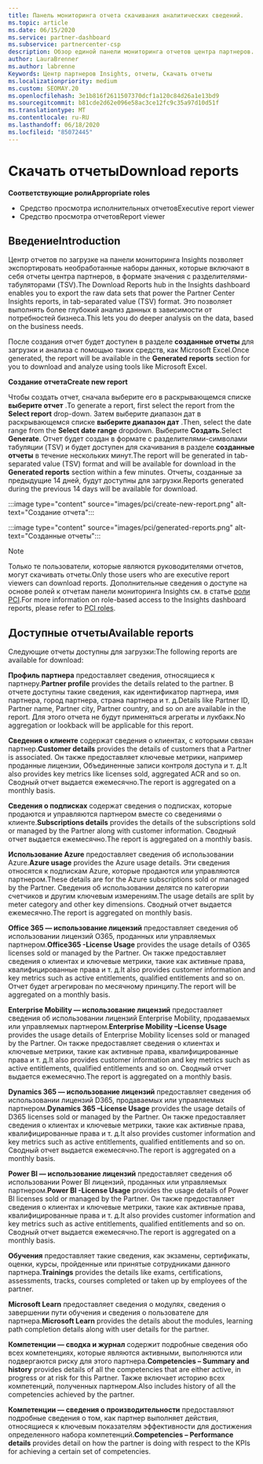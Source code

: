 ```yaml
---
title: Панель мониторинга отчета скачивания аналитических сведений.
ms.topic: article
ms.date: 06/15/2020
ms.service: partner-dashboard
ms.subservice: partnercenter-csp
description: Обзор единой панели мониторинга отчетов центра партнеров.
author: LauraBrenner
ms.author: labrenne
Keywords: Центр партнеров Insights, отчеты, Скачать отчеты
ms.localizationpriority: medium
ms.custom: SEOMAY.20
ms.openlocfilehash: 3e1b816f2611507370dcf1a120c84d26a1e13bd9
ms.sourcegitcommit: b81cde2d62e096e58ac3ce12fc9c35a97d10d51f
ms.translationtype: MT
ms.contentlocale: ru-RU
ms.lasthandoff: 06/18/2020
ms.locfileid: "85072445"
---
```

# <a name="download-reports"></a><span data-ttu-id="afc88-104">Скачать отчеты</span><span class="sxs-lookup"><span data-stu-id="afc88-104">Download reports</span></span>

<span data-ttu-id="afc88-105">**Соответствующие роли**</span><span class="sxs-lookup"><span data-stu-id="afc88-105">**Appropriate roles**</span></span>
- <span data-ttu-id="afc88-106">Средство просмотра исполнительных отчетов</span><span class="sxs-lookup"><span data-stu-id="afc88-106">Executive report viewer</span></span>
- <span data-ttu-id="afc88-107">Средство просмотра отчетов</span><span class="sxs-lookup"><span data-stu-id="afc88-107">Report viewer</span></span>

## <a name="introduction"></a><span data-ttu-id="afc88-108">Введение</span><span class="sxs-lookup"><span data-stu-id="afc88-108">Introduction</span></span>

<span data-ttu-id="afc88-109">Центр отчетов по загрузке на панели мониторинга Insights позволяет экспортировать необработанные наборы данных, которые включают в себя отчеты центра партнеров, в формате значения с разделителями-табуляторами (TSV).</span><span class="sxs-lookup"><span data-stu-id="afc88-109">The Download Reports hub in the Insights dashboard enables you to export the raw data sets that power the Partner Center Insights reports, in tab-separated value (TSV) format.</span></span> <span data-ttu-id="afc88-110">Это позволяет выполнять более глубокий анализ данных в зависимости от потребностей бизнеса.</span><span class="sxs-lookup"><span data-stu-id="afc88-110">This lets you do deeper analysis on the data, based on the business needs.</span></span>

<span data-ttu-id="afc88-111">После создания отчет будет доступен в разделе **созданные отчеты** для загрузки и анализа с помощью таких средств, как Microsoft Excel.</span><span class="sxs-lookup"><span data-stu-id="afc88-111">Once generated, the report  will be available in the **Generated reports** section for you to download and analyze using tools like Microsoft Excel.</span></span>

<span data-ttu-id="afc88-112">**Создание отчета**</span><span class="sxs-lookup"><span data-stu-id="afc88-112">**Create new report**</span></span>

<span data-ttu-id="afc88-113">Чтобы создать отчет, сначала выберите его в раскрывающемся списке **выберите отчет** .</span><span class="sxs-lookup"><span data-stu-id="afc88-113">To generate a report, first select the report from the **Select report** drop-down.</span></span> <span data-ttu-id="afc88-114">Затем выберите диапазон дат в раскрывающемся списке **выберите диапазон дат** .</span><span class="sxs-lookup"><span data-stu-id="afc88-114">Then, select the date range from the **Select date range** dropdown.</span></span> <span data-ttu-id="afc88-115">Выберите **Создать**.</span><span class="sxs-lookup"><span data-stu-id="afc88-115">Select **Generate**.</span></span> <span data-ttu-id="afc88-116">Отчет будет создан в формате с разделителями-символами табуляции (TSV) и будет доступен для скачивания в разделе **созданные отчеты** в течение нескольких минут.</span><span class="sxs-lookup"><span data-stu-id="afc88-116">The report will be generated in tab-separated value (TSV) format and will be available for download in the **Generated reports** section within a few minutes.</span></span> <span data-ttu-id="afc88-117">Отчеты, созданные за предыдущие 14 дней, будут доступны для загрузки.</span><span class="sxs-lookup"><span data-stu-id="afc88-117">Reports generated during the previous 14 days will be available for download.</span></span>

:::image type="content" source="images/pci/create-new-report.png" alt-text="Создание отчета":::

:::image type="content" source="images/pci/generated-reports.png" alt-text="Созданные отчеты":::

>[!NOTE] 
><span data-ttu-id="afc88-120">Только те пользователи, которые являются руководителями отчетов, могут скачивать отчеты.</span><span class="sxs-lookup"><span data-stu-id="afc88-120">Only those users who are executive report viewers can download reports.</span></span> <span data-ttu-id="afc88-121">Дополнительные сведения о доступе на основе ролей к отчетам панели мониторинга Insights см. в статье [роли PCI](pci-roles.md).</span><span class="sxs-lookup"><span data-stu-id="afc88-121">For more information on role-based access to the Insights dashboard reports, please refer to [PCI roles](pci-roles.md).</span></span> 

## <a name="available-reports"></a><span data-ttu-id="afc88-122">Доступные отчеты</span><span class="sxs-lookup"><span data-stu-id="afc88-122">Available reports</span></span>

<span data-ttu-id="afc88-123">Следующие отчеты доступны для загрузки:</span><span class="sxs-lookup"><span data-stu-id="afc88-123">The following reports are available for download:</span></span>

<span data-ttu-id="afc88-124">**Профиль партнера** предоставляет сведения, относящиеся к партнеру.</span><span class="sxs-lookup"><span data-stu-id="afc88-124">**Partner profile** provides the details related to the partner.</span></span> <span data-ttu-id="afc88-125">В отчете доступны такие сведения, как идентификатор партнера, имя партнера, город партнера, страна партнера и т. д.</span><span class="sxs-lookup"><span data-stu-id="afc88-125">Details like Partner ID, Partner name, Partner city, Partner country, and so on are available in the report.</span></span> <span data-ttu-id="afc88-126">Для этого отчета не будут применяться агрегаты и лукбакк.</span><span class="sxs-lookup"><span data-stu-id="afc88-126">No aggregation or lookback will be applicable for this report.</span></span>

<span data-ttu-id="afc88-127">**Сведения о клиенте** содержат сведения о клиентах, с которыми связан партнер.</span><span class="sxs-lookup"><span data-stu-id="afc88-127">**Customer details** provides the details of customers that a Partner is associated.</span></span> <span data-ttu-id="afc88-128">Он также предоставляет ключевые метрики, например проданные лицензии, Объединенные записи контроля доступа и т. д.</span><span class="sxs-lookup"><span data-stu-id="afc88-128">It also provides key metrics like licenses sold, aggregated ACR and so on.</span></span> <span data-ttu-id="afc88-129">Сводный отчет выдается ежемесячно.</span><span class="sxs-lookup"><span data-stu-id="afc88-129">The report is aggregated on a monthly basis.</span></span>

<span data-ttu-id="afc88-130">**Сведения о подписках** содержат сведения о подписках, которые продаются и управляются партнером вместе со сведениями о клиенте.</span><span class="sxs-lookup"><span data-stu-id="afc88-130">**Subscriptions details** provides the details of the subscriptions sold or managed by the Partner along with customer information.</span></span> <span data-ttu-id="afc88-131">Сводный отчет выдается ежемесячно.</span><span class="sxs-lookup"><span data-stu-id="afc88-131">The report is aggregated on a monthly basis.</span></span>

<span data-ttu-id="afc88-132">**Использование Azure** предоставляет сведения об использовании Azure.</span><span class="sxs-lookup"><span data-stu-id="afc88-132">**Azure usage** provides the Azure usage details.</span></span> <span data-ttu-id="afc88-133">Эти сведения относятся к подпискам Azure, которые продаются или управляются партнером.</span><span class="sxs-lookup"><span data-stu-id="afc88-133">These details are for the Azure subscriptions sold or managed by the Partner.</span></span> <span data-ttu-id="afc88-134">Сведения об использовании делятся по категории счетчиков и другим ключевым измерениям.</span><span class="sxs-lookup"><span data-stu-id="afc88-134">The usage details are split by meter category and other key dimensions.</span></span> <span data-ttu-id="afc88-135">Сводный отчет выдается ежемесячно.</span><span class="sxs-lookup"><span data-stu-id="afc88-135">The report is aggregated on monthly basis.</span></span>

<span data-ttu-id="afc88-136">**Office 365 — использование лицензий** предоставляет сведения об использовании лицензий O365, проданных или управляемых партнером.</span><span class="sxs-lookup"><span data-stu-id="afc88-136">**Office365 -License Usage** provides the usage details of O365 licenses sold or managed by the Partner.</span></span> <span data-ttu-id="afc88-137">Он также предоставляет сведения о клиентах и ключевые метрики, такие как активные права, квалифицированные права и т. д.</span><span class="sxs-lookup"><span data-stu-id="afc88-137">It also provides customer information and key metrics such as active entitlements, qualified entitlements and so on.</span></span> <span data-ttu-id="afc88-138">Отчет будет агрегирован по месячному принципу.</span><span class="sxs-lookup"><span data-stu-id="afc88-138">The report will be aggregated on a monthly basis.</span></span>

<span data-ttu-id="afc88-139">**Enterprise Mobility — использование лицензий** предоставляет сведения об использовании лицензий Enterprise Mobility, продаваемых или управляемых партнером.</span><span class="sxs-lookup"><span data-stu-id="afc88-139">**Enterprise Mobility –License Usage**  provides the usage details of Enterprise Mobility licenses sold or managed by the Partner.</span></span> <span data-ttu-id="afc88-140">Он также предоставляет сведения о клиентах и ключевые метрики, такие как активные права, квалифицированные права и т. д.</span><span class="sxs-lookup"><span data-stu-id="afc88-140">It also provides customer information and key metrics such as active entitlements, qualified entitlements and so on.</span></span> <span data-ttu-id="afc88-141">Сводный отчет выдается ежемесячно.</span><span class="sxs-lookup"><span data-stu-id="afc88-141">The report is aggregated on a monthly basis.</span></span>

<span data-ttu-id="afc88-142">**Dynamics 365 — использование лицензий** предоставляет сведения об использовании лицензий D365, продаваемых или управляемых партнером.</span><span class="sxs-lookup"><span data-stu-id="afc88-142">**Dynamics 365 –License Usage** provides the usage details of D365 licenses sold or managed by the Partner.</span></span> <span data-ttu-id="afc88-143">Он также предоставляет сведения о клиентах и ключевые метрики, такие как активные права, квалифицированные права и т. д.</span><span class="sxs-lookup"><span data-stu-id="afc88-143">It also provides customer information and key metrics such as active entitlements, qualified entitlements and so on.</span></span> <span data-ttu-id="afc88-144">Сводный отчет выдается ежемесячно.</span><span class="sxs-lookup"><span data-stu-id="afc88-144">The report is aggregated on a monthly basis.</span></span>

<span data-ttu-id="afc88-145">**Power BI — использование лицензий** предоставляет сведения об использовании Power BI лицензий, проданных или управляемых партнером.</span><span class="sxs-lookup"><span data-stu-id="afc88-145">**Power BI -License Usage** provides the usage details of Power BI licenses sold or managed by the Partner.</span></span> <span data-ttu-id="afc88-146">Он также предоставляет сведения о клиентах и ключевые метрики, такие как активные права, квалифицированные права и т. д.</span><span class="sxs-lookup"><span data-stu-id="afc88-146">It also provides customer information and key metrics such as active entitlements, qualified entitlements and so on.</span></span> <span data-ttu-id="afc88-147">Сводный отчет выдается ежемесячно.</span><span class="sxs-lookup"><span data-stu-id="afc88-147">The report is aggregated on a monthly basis.</span></span>

<span data-ttu-id="afc88-148">**Обучения** предоставляет такие сведения, как экзамены, сертификаты, оценки, курсы, пройденные или принятые сотрудниками данного партнера.</span><span class="sxs-lookup"><span data-stu-id="afc88-148">**Trainings** provides the details like exams, certifications, assessments, tracks, courses completed or taken up by employees of the partner.</span></span>

<span data-ttu-id="afc88-149">**Microsoft Learn** предоставляет сведения о модулях, сведения о завершении пути обучения и сведения о пользователе для партнера.</span><span class="sxs-lookup"><span data-stu-id="afc88-149">**Microsoft Learn** provides the details about the modules, learning path completion details along with user details for the partner.</span></span>

<span data-ttu-id="afc88-150">**Компетенции — сводка и журнал** содержит подробные сведения обо всех компетенциях, которые являются активными, выполняются или подвергаются риску для этого партнера.</span><span class="sxs-lookup"><span data-stu-id="afc88-150">**Competencies – Summary and history** provides details of all the competencies that are either active, in progress or at risk for this Partner.</span></span> <span data-ttu-id="afc88-151">Также включает историю всех компетенций, полученных партнером.</span><span class="sxs-lookup"><span data-stu-id="afc88-151">Also includes history of all the competencies achieved by the partner.</span></span>

<span data-ttu-id="afc88-152">**Компетенции — сведения о производительности** предоставляют подробные сведения о том, как партнер выполняет действия, относящиеся к ключевым показателям эффективности для достижения определенного набора компетенций.</span><span class="sxs-lookup"><span data-stu-id="afc88-152">**Competencies – Performance details** provides detail on how the partner is doing with respect to the KPIs for achieving a certain set of competencies.</span></span>


